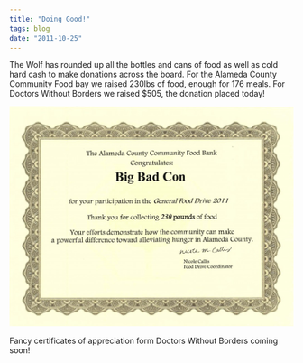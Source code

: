 ```yaml
---
title: "Doing Good!"
tags: blog
date: "2011-10-25"
---
```


The Wolf has rounded up all the bottles and cans of food as well as cold hard cash to make donations across the board. For the Alameda County Community Food bay we raised 230lbs of food, enough for 176 meals. For Doctors Without Borders we raised $505, the donation placed today!

[![](/images/ACCFB_Donation_Page_2-1024x791.jpg "ACCFB_Donation")](http://www.bigbadcon.com/wp-content/uploads/2011/10/ACCFB_Donation_Page_2.jpg)

Fancy certificates of appreciation form Doctors Without Borders coming soon!
